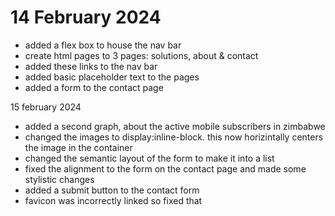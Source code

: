 # 14 February 2024

- added a flex box to house the nav bar
- create html pages to 3 pages: solutions, about & contact
- added these links to the nav bar
- added basic placeholder text to the pages
- added a form to the contact page

 15 february 2024

- added a second graph, about the active mobile subscribers in zimbabwe
- changed the images to display:inline-block. this now horizintally centers the image in the container
- changed the semantic layout of the form to make it into a list
- fixed the alignment to the form on the contact page and made some stylistic changes
- added a submit button to the contact form
- favicon was incorrectly linked so fixed that
